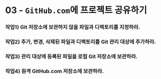# 03 - `GitHub.com`에 프로젝트 공유하기

### 작업1) Git 저장소에 보관하지 않을 파일과 디렉토리를 지정하라.

### 작업2) 추가, 변경, 삭제된 파일과 디렉토리를 Git 관리 대상에 추가하라.

### 작업3) 관리 대상에 등록된 파일을 로컬 Git 저장소에 보관하라.

### 작업4) 원격 GitHub.com 저장소에 보관하라.
